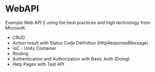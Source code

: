 # WebAPI
Example Web API 2 using the best practices and high technology from Microsoft.

<ul>
  <li>CRUD</li>
  <li>Action result with Status Code Definition (HttpResponseMessage)</li>
  <li>IoC - Unity Container</li>
  <li>Routing</li>
  <li>Authentication and Authorization with Basic Auth (Doing)</li>
  <li>Help Pages with Test API</li>
</ul>

